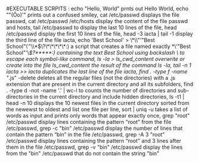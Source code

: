 #EXECUTABLE SCRPITS : echo "Hello, World" prnts out Hello World, echo "\"(Ôo)'" prints out a confused smiley, cat /etc/passwd displays the file passwd, cat /etc/passwd /etc/hosts display the content of the file passwd and hosts, tail /etc/passwd to display the last 10 lines of the file, head /etc/passwd display the first 10 lines of the file, head -3 iacta | tail -1 display the third line of the file iacta, echo 'Best School' > \\\*\\\\"'\"Best School\"\\'"\\\\\*\$\\\?\\\*\\\*\\\*\\\*\\\*:\) a script that creates a file named exactly \*\\'"Best School"\'\\*$\?\*\*\*\*\*:) containing the text Best School using backslash \ to escape each symbol-like command, ls -la > ls_cwd_content overwrite or create into the file ls_cwd_content the result of the command ls -la, tail -n 1 iacta >> iacta duplicates the last line of the file iacta, find . -type f -name "*.js" -delete deletes all the regular files (not the directories) with a .js extension that are present in the current directory and all its subfolders, find . -type d -not -name '.' | wc-l to counts the number of directories and sub-directories in the current directory and include hidden directories, ls -t1 | head -n 10 displays the 10 newest files in the current directory sorted from the newewst to oldest and list one file per line, sort | uniq -u takes a list of words as input and prints only words that appear exactly once, grep "root" /etc/passwd display lines containing the pattern “root” from the file /etc/passwd, grep -c "bin" /etc/passwd display the number of lines that contain the pattern “bin” in the file /etc/passwd, grep -A 3 "root" /etc/passwd display lines containing the pattern “root” and 3 lines after them in the file /etc/passwd, grep -v "bin" /etc/passwd display the lines from the  "bin" /etc/passwd that do not contain the string "bin"
